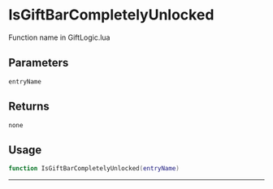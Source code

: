 # IsGiftBarCompletelyUnlocked
Function name in GiftLogic.lua
## Parameters
`entryName`
## Returns
`none`
## Usage
```lua
function IsGiftBarCompletelyUnlocked(entryName)
```
---
